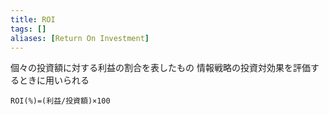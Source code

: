 ```yaml
---
title: ROI
tags: []
aliases: [Return On Investment]
---
```

個々の投資額に対する利益の割合を表したもの
情報戦略の投資対効果を評価するときに用いられる
```
ROI(%)=(利益/投資額)×100
```